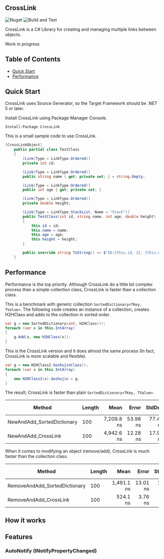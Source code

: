 ## CrossLink
![Nuget](https://img.shields.io/nuget/v/CrossLink) ![Build and Test](https://github.com/archi-Doc/CrossLink/workflows/Build%20and%20Test/badge.svg)

CrossLink is a C# Library for creating and managing multiple links between objects.

Work in progress



## Table of Contents

- [Quick Start](#quick-start)
- [Performance](#performance)



## Quick Start

CrossLink uses Source Generator, so the Target Framework should be .NET 5 or later.

Install CrossLink using Package Manager Console.

```
Install-Package CrossLink
```

This is a small sample code to use CrossLink.

```csharp
[CrossLinkObject]
    public partial class TestClass
    {
        [Link(Type = LinkType.Ordered)]
        private int id;

        [Link(Type = LinkType.Ordered)]
        public string name { get; private set; } = string.Empty;

        [Link(Type = LinkType.Ordered)]
        public int age { get; private set; }

        [Link(Type = LinkType.Ordered)]
        private double height;

        [Link(Type = LinkType.StackList, Name = "Stack")]
        public TestClass(int id, string name, int age, double height)
        {
            this.id = id;
            this.name = name;
            this.age = age;
            this.height = height;
        }

        public override string ToString() => $"ID:{this.id, 2}, {this.name, -5}, Age:{this.age, 3}, Height:{this.height:F2}";
    }
```



## Performance

Performance is the top priority.
Although CrossLink do a little bit complex process than a simple collection class, CrossLink is faster than a collection class.

This is a benchmark with generic collection ```SortedDictionary<TKey, TValue>```.
The following code creates an instance of a collection, creates H2HClass and adds to the collection in sorted order.

```csharp
var g = new SortedDictionary<int, H2HClass>();
foreach (var x in this.IntArray)
{
    g.Add(x, new H2HClass(x));
}
```

This is the CrossLink version and it does almost the same process (In fact, CrossLink is more scalable and flexible).

```csharp
var g = new H2HClass2.GoshujinClass();
foreach (var x in this.IntArray)
{
    new H2HClass2(x).Goshujin = g;
}
```

The result; CrossLink is faster than plain ```SortedDictionary<TKey, TValue>```.

| Method                     | Length |       Mean |    Error |   StdDev |  Gen 0 |  Gen 1 | Gen 2 | Allocated |
| -------------------------- | ------ | ---------: | -------: | -------: | -----: | -----: | ----: | --------: |
| NewAndAdd_SortedDictionary | 100    | 7,209.8 ns | 53.98 ns | 77.42 ns | 1.9379 |      - |     - |    8112 B |
| NewAndAdd_CrossLink        | 100    | 4,942.6 ns | 12.28 ns | 17.99 ns | 2.7084 | 0.0076 |     - |   11328 B |

When it comes to modifying an object (remove/add), CrossLink is much faster than the collection class.

| Method                        | Length |       Mean |    Error |   StdDev |  Gen 0 | Gen 1 | Gen 2 | Allocated |
| ----------------------------- | ------ | ---------: | -------: | -------: | -----: | ----: | ----: | --------: |
| RemoveAndAdd_SortedDictionary | 100    | 1,491.1 ns | 13.01 ns | 18.24 ns | 0.1335 |     - |     - |     560 B |
| RemoveAndAdd_CrossLink        | 100    |   524.1 ns |  3.76 ns |  5.63 ns | 0.1717 |     - |     - |     720 B |



## How it works





## Features

### AutoNotify (INotifyPropertyChanged)